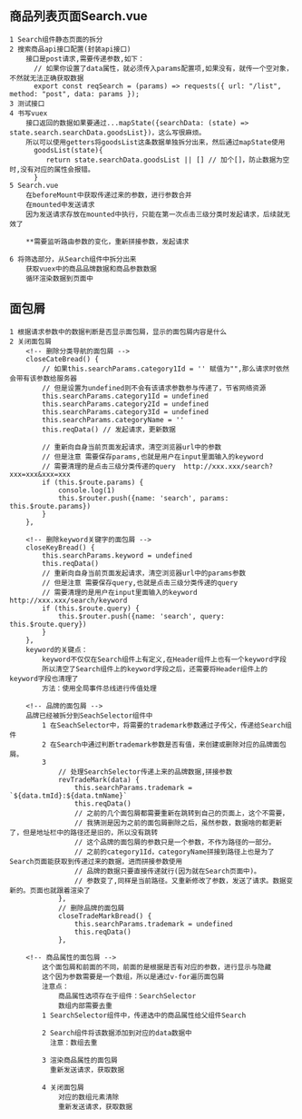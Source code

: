 ## 商品列表页面Search.vue
    1 Search组件静态页面的拆分
    2 搜索商品api接口配置(封装api接口)
        接口是post请求,需要传递参数,如下：
          // 如果你设置了data属性，就必须传入params配置项,如果没有，就传一个空对象，不然就无法正确获取数据
          export const reqSearch = (params) => requests({ url: "/list", method: "post", data: params });
    3 测试接口 
    4 书写vuex
        接口返回的数据如果要通过...mapState({searchData: (state) => state.search.searchData.goodsList})，这么写很麻烦。
        所以可以使用getters将goodsList这条数据单独拆分出来，然后通过mapState使用
          goodsList(state){
             return state.searchData.goodsList || [] // 加个[]，防止数据为空时,没有对应的属性会报错。
          }
    5 Search.vue 
        在beforeMount中获取传递过来的参数，进行参数合并
        在mounted中发送请求
        因为发送请求存放在mounted中执行，只能在第一次点击三级分类时发起请求，后续就无效了

        **需要监听路由参数的变化，重新拼接参数，发起请求

    6 将筛选部分，从Search组件中拆分出来
        获取vuex中的商品品牌数据和商品参数数据
        循环渲染数据到页面中
  
## 面包屑
    1 根据请求参数中的数据判断是否显示面包屑，显示的面包屑内容是什么
    2 关闭面包屑
        <!-- 删除分类导航的面包屑 -->
        closeCateBread() {
            // 如果this.searchParams.category1Id = '' 赋值为"",那么请求时依然会带有该参数给服务器
            // 但是设置为undefined则不会有该请求参数参与传递了，节省网络资源
            this.searchParams.category1Id = undefined
            this.searchParams.category2Id = undefined
            this.searchParams.category3Id = undefined
            this.searchParams.categoryName = ''
            this.reqData() // 发起请求，更新数据

            // 重新向自身当前页面发起请求，清空浏览器url中的参数
            // 但是注意 需要保存params,也就是用户在input里面输入的keyword
            // 需要清理的是点击三级分类传递的query  http://xxx.xxx/search?xxx=xxx&xxx=xxx
            if (this.$route.params) {
                console.log(1)
                this.$router.push({name: 'search', params: this.$route.params})
            }
        },

        <!-- 删除keyword关键字的面包屑 -->
        closeKeyBread() {
            this.searchParams.keyword = undefined
            this.reqData()
            // 重新向自身当前页面发起请求，清空浏览器url中的params参数
            // 但是注意 需要保存query,也就是点击三级分类传递的query
            // 需要清理的是用户在input里面输入的keyword  http://xxx.xxx/search/keyword
            if (this.$route.query) {
                this.$router.push({name: 'search', query: this.$route.query})
            }
        },
        keyword的关键点：
            keyword不仅仅在Search组件上有定义,在Header组件上也有一个keyword字段
            所以清空了Search组件上的keyword字段之后，还需要将Header组件上的keyword字段也清理了
            方法：使用全局事件总线进行传值处理

        <!-- 品牌的面包屑 -->
        品牌已经被拆分到SeachSelector组件中
            1 在SeachSelector中，将需要的trademark参数通过子传父，传递给Search组件
            2 在Search中通过判断trademark参数是否有值，来创建或删除对应的品牌面包屑。
            3 
                // 处理SearchSelector传递上来的品牌数据,拼接参数
                revTradeMark(data) {
                    this.searchParams.trademark = `${data.tmId}:${data.tmName}`
                    this.reqData() 
                    // 之前的几个面包屑都需要重新在跳转到自己的页面上，这个不需要，
                    // 我猜测是因为之前的面包屑删除之后，虽然参数，数据啥的都更新了，但是地址栏中的路径还是旧的，所以没有跳转
                    // 这个品牌的面包屑的参数只是一个参数，不作为路径的一部分。
                    // 之前的category1Id，categoryName拼接到路径上也是为了Search页面能获取到传递过来的数据，进而拼接参数使用
                    // 品牌的数据只要直接传递就行(因为就在Search页面中)。
                    // 参数变了,同样是当前路径。又重新修改了参数，发送了请求。数据变新的。页面也就跟着渲染了
                },
                // 删除品牌的面包屑
                closeTradeMarkBread() {
                    this.searchParams.trademark = undefined
                    this.reqData()
                },

        <!-- 商品属性的面包屑 -->
            这个面包屑和前面的不同，前面的是根据是否有对应的参数，进行显示与隐藏
            这个因为参数需要是一个数组，所以是通过v-for遍历面包屑
            注意点：
                商品属性选项存在于组件：SearchSelector
                数组内部需要去重
            1 SearchSelector组件中，传递选中的商品属性给父组件Search

            2 Search组件将该数据添加到对应的data数据中
              注意：数组去重

            3 渲染商品属性的面包屑
              重新发送请求，获取数据

            4 关闭面包屑
                对应的数组元素清除
                重新发送请求，获取数据